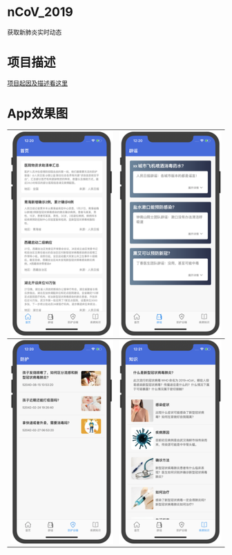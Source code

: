 # nCoV_2019

获取新肺炎实时动态

# 项目描述

[项目起因及描述看这里](https://juejin.im/post/5e2c6a6e51882526b757cf2e)

# App效果图
|![home.png](assets/git/home.png)| ![rumor.png](assets/git/rumor.png) |
| --- | --- |
|![protect.png](assets/git/protect.png)| ![lore.png](assets/git/lore.png) |
